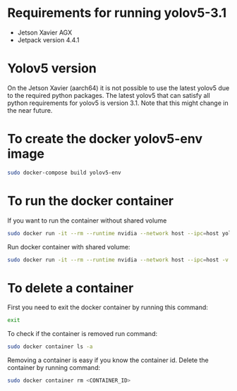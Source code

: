 # Requirements for running yolov5-3.1

- Jetson Xavier AGX
- Jetpack version 4.4.1

# Yolov5 version

On the Jetson Xavier (aarch64) it is not possible to use the latest yolov5 due to the required python packages. The latest yolov5 that can satisfy all python requirements for yolov5 is version 3.1. Note that this might change in the near future.

# To create the docker yolov5-env image

```bash
sudo docker-compose build yolov5-env
```

# To run the docker container 

If you want to run the container without shared volume
```bash
sudo docker run -it --rm --runtime nvidia --network host --ipc=host yolov5-env-image:1.0
```

Run docker container with shared volume:

```bash
sudo docker run -it --rm --runtime nvidia --network host --ipc=host -v /mnt/XavierSSD/<FOLDER_NAME>:/usr/src/app/<FOLDER_NAME>  yolov5-env-image:1.0
```
# To delete a container

First you need to exit the docker container by running this command:

```bash
exit
```

To check if the container is removed run command:

```bash
sudo docker container ls -a
```

Removing a container is easy if you know the container id. Delete the container by running command:
```bash
sudo docker container rm <CONTAINER_ID>
```
